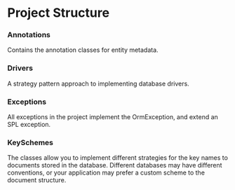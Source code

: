 Project Structure
=================

### Annotations
Contains the annotation classes for entity metadata.

### Drivers
A strategy pattern approach to implementing database drivers.

### Exceptions
All exceptions in the project implement the OrmException, and extend an SPL exception.

### KeySchemes
The classes allow you to implement different strategies for the key names to documents stored in the database. 
Different databases may have different conventions, or your application may prefer a custom scheme to the document
structure.

